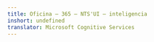 ```yaml
---
title: Oficina — 365 — NTS'UI — inteligencia
inshort: undefined
translator: Microsoft Cognitive Services
---
```




